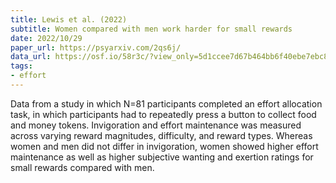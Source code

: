 ```yaml
---
title: Lewis et al. (2022)
subtitle: Women compared with men work harder for small rewards
date: 2022/10/29
paper_url: https://psyarxiv.com/2qs6j/
data_url: https://osf.io/58r3c/?view_only=5d1ccee7d67b464bb6f40ebe7ebc844b
tags:
- effort
---
```


Data from a study in which N=81 participants completed an effort allocation task, in which participants had to repeatedly press a button to collect food and money tokens. Invigoration and effort maintenance was measured across varying reward magnitudes, difficulty, and reward types. Whereas women and men did not differ in invigoration, women showed higher effort maintenance as well as higher subjective wanting and exertion ratings for small rewards compared with men.
